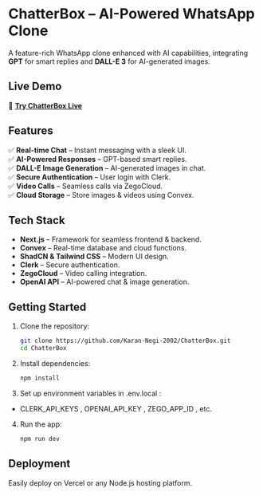 # **ChatterBox – AI-Powered WhatsApp Clone**  

A feature-rich WhatsApp clone enhanced with AI capabilities, integrating **GPT** for smart replies and **DALL-E 3** for AI-generated images.  

## **Live Demo**  
🔗 **[Try ChatterBox Live](https://chatter-box-seven-delta.vercel.app/)**

## **Features**  
✅ **Real-time Chat** – Instant messaging with a sleek UI.  
✅ **AI-Powered Responses** – GPT-based smart replies.  
✅ **DALL-E Image Generation** – AI-generated images in chat.  
✅ **Secure Authentication** – User login with Clerk.  
✅ **Video Calls** – Seamless calls via ZegoCloud.  
✅ **Cloud Storage** – Store images & videos using Convex.  

## **Tech Stack**  
- **Next.js** – Framework for seamless frontend & backend.  
- **Convex** – Real-time database and cloud functions.  
- **ShadCN & Tailwind CSS** – Modern UI design.  
- **Clerk** – Secure authentication.  
- **ZegoCloud** – Video calling integration.  
- **OpenAI API** – AI-powered chat & image generation.  

## **Getting Started**  
1. Clone the repository:  
   ```sh
   git clone https://github.com/Karan-Negi-2002/ChatterBox.git
   cd ChatterBox
2. Install dependencies:  
   ```sh
   npm install
3. Set up environment variables in .env.local :
- CLERK_API_KEYS , OPENAI_API_KEY , ZEGO_APP_ID , etc.
4. Run the app:  
   ```sh
   npm run dev

## **Deployment** 
Easily deploy on Vercel or any Node.js hosting platform.
